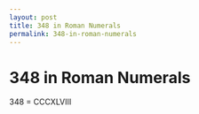 ```yaml
---
layout: post
title: 348 in Roman Numerals
permalink: 348-in-roman-numerals
---
```


# 348 in Roman Numerals

348 = CCCXLVIII
